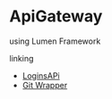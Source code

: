 # ApiGateway
 using Lumen Framework
 
 linking 
* [LoginsAPi](https://github.com/VasileiosAidonis/LoginsApi)
* [Git Wrapper](https://github.com/cpliakas/git-wrapper)
